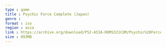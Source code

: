 ```yaml
---
type : game
title : Psychic Force Complete (Japan)
genre : 
format : iso
region : asia
link : https://archive.org/download/PS2-ASIA-ROMS321COM/Psychic%20Force%20Complete%20%28Japan%29.7z
size : 893MB
---
```

